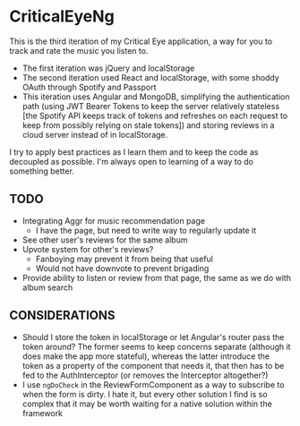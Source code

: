 # CriticalEyeNg

This is the third iteration of my Critical Eye application, a way for you to track and rate the music you listen to.

* The first iteration was jQuery and localStorage
* The second iteration used React and localStorage, with some shoddy OAuth through Spotify and Passport
* This iteration uses Angular and MongoDB, simplifying the authentication path (using JWT Bearer Tokens to keep the server relatively stateless [the Spotify API keeps track of tokens and refreshes on each request to keep from possibly relying on stale tokens]) and storing reviews in a cloud server instead of in localStorage.

I try to apply best practices as I learn them and to keep the code as decoupled as possible. I'm always open to learning of a way to do something better.

## TODO
* Integrating Aggr for music recommendation page
  * I have the page, but need to write way to regularly update it
* See other user's reviews for the same album
* Upvote system for other's reviews?
  * Fanboying may prevent it from being that useful
  * Would not have downvote to prevent brigading
* Provide ability to listen or review from that page, the same as we do with album search

## CONSIDERATIONS
* Should I store the token in localStorage or let Angular's router pass the token around? The former seems to keep concerns separate (although it does make the app more stateful), whereas the latter introduce the token as a property of the component that needs it, that then has to be fed to the AuthInterceptor (or removes the Interceptor altogether?)
* I use `ngDoCheck` in the ReviewFormComponent as a way to subscribe to when the form is dirty. I hate it, but every other solution I find is so complex that it may be worth waiting for a native solution within the framework
